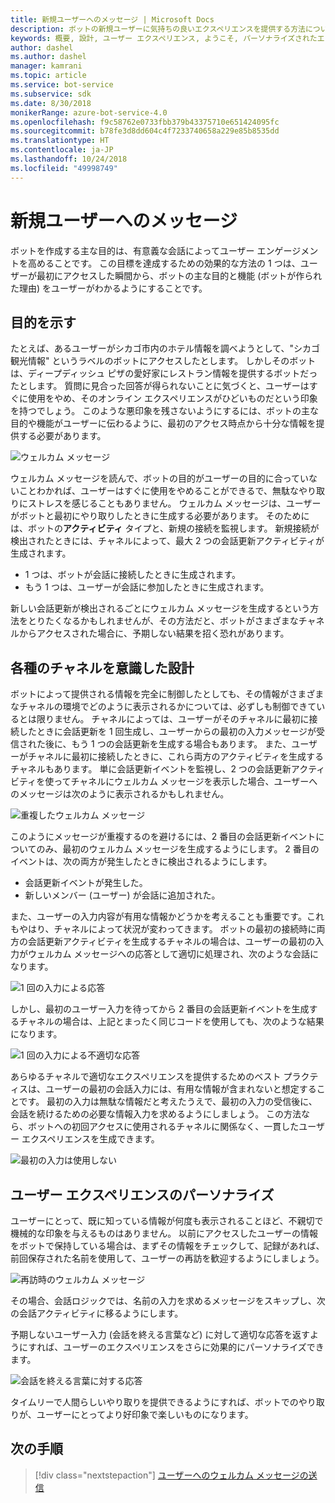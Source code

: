 ```yaml
---
title: 新規ユーザーへのメッセージ | Microsoft Docs
description: ボットの新規ユーザーに気持ちの良いエクスペリエンスを提供する方法について説明します。
keywords: 概要, 設計, ユーザー エクスペリエンス, ようこそ, パーソナライズされたエクスペリエンス
author: dashel
ms.author: dashel
manager: kamrani
ms.topic: article
ms.service: bot-service
ms.subservice: sdk
ms.date: 8/30/2018
monikerRange: azure-bot-service-4.0
ms.openlocfilehash: f9c58762e0733fbb379b43375710e651424095fc
ms.sourcegitcommit: b78fe3d8dd604c4f7233740658a229e85b8535dd
ms.translationtype: HT
ms.contentlocale: ja-JP
ms.lasthandoff: 10/24/2018
ms.locfileid: "49998749"
---
```

# <a name="welcoming-the-user"></a>新規ユーザーへのメッセージ

ボットを作成する主な目的は、有意義な会話によってユーザー エンゲージメントを高めることです。 この目標を達成するための効果的な方法の 1 つは、ユーザーが最初にアクセスした瞬間から、ボットの主な目的と機能 (ボットが作られた理由) をユーザーがわかるようにすることです。

## <a name="show-your-purpose"></a>目的を示す

たとえば、あるユーザーがシカゴ市内のホテル情報を調べようとして、"シカゴ観光情報" というラベルのボットにアクセスしたとします。 しかしそのボットは、ディープディッシュ ピザの愛好家にレストラン情報を提供するボットだったとします。 質問に見合った回答が得られないことに気づくと、ユーザーはすぐに使用をやめ、そのオンライン エクスペリエンスがひどいものだという印象を持つでしょう。 このような悪印象を残さないようにするには、ボットの主な目的や機能がユーザーに伝わるように、最初のアクセス時点から十分な情報を提供する必要があります。 

![ウェルカム メッセージ](./media/welcome_message.png)

ウェルカム メッセージを読んで、ボットの目的がユーザーの目的に合っていないことわかれば、ユーザーはすぐに使用をやめることができるで、無駄なやり取りにストレスを感じることもありません。
ウェルカム メッセージは、ユーザーがボットと最初にやり取りしたときに生成する必要があります。 そのためには、ボットの**アクティビティ** タイプと、新規の接続を監視します。 新規接続が検出されたときには、チャネルによって、最大 2 つの会話更新アクティビティが生成されます。

- 1 つは、ボットが会話に接続したときに生成されます。
- もう 1 つは、ユーザーが会話に参加したときに生成されます。

新しい会話更新が検出されるごとにウェルカム メッセージを生成するという方法をとりたくなるかもしれませんが、その方法だと、ボットがさまざまなチャネルからアクセスされた場合に、予期しない結果を招く恐れがあります。

## <a name="design-for-different-channels"></a>各種のチャネルを意識した設計

ボットによって提供される情報を完全に制御したとしても、その情報がさまざまなチャネルの環境でどのように表示されるかについては、必ずしも制御できているとは限りません。 チャネルによっては、ユーザーがそのチャネルに最初に接続したときに会話更新を 1 回生成し、ユーザーからの最初の入力メッセージが受信された後に、もう 1 つの会話更新を生成する場合もあります。 また、ユーザーがチャネルに最初に接続したときに、これら両方のアクティビティを生成するチャネルもあります。 単に会話更新イベントを監視し、2 つの会話更新アクティビティを使ってチャネルにウェルカム メッセージを表示した場合、ユーザーへのメッセージは次のように表示されるかもしれません。

![重複したウェルカム メッセージ](./media/double_welcome_message.png)

このようにメッセージが重複するのを避けるには、2 番目の会話更新イベントについてのみ、最初のウェルカム メッセージを生成するようにします。 2 番目のイベントは、次の両方が発生したときに検出されるようにします。
- 会話更新イベントが発生した。
- 新しいメンバー (ユーザー) が会話に追加された。

また、ユーザーの入力内容が有用な情報かどうかを考えることも重要です。これもやはり、チャネルによって状況が変わってきます。 ボットの最初の接続時に両方の会話更新アクティビティを生成するチャネルの場合は、ユーザーの最初の入力がウェルカム メッセージへの応答として適切に処理され、次のような会話になります。

![1 回の入力による応答](./media/single_input_response.png)

しかし、最初のユーザー入力を待ってから 2 番目の会話更新イベントを生成するチャネルの場合は、上記とまったく同じコードを使用しても、次のような結果になります。

![1 回の入力による不適切な応答](./media/single_input_wrong_response.png)

あらゆるチャネルで適切なエクスペリエンスを提供するためのベスト プラクティスは、ユーザーの最初の会話入力には、有用な情報が含まれないと想定することです。 最初の入力は無駄な情報だと考えたうえで、最初の入力の受信後に、会話を続けるための必要な情報入力を求めるようにしましょう。 この方法なら、ボットへの初回アクセスに使用されるチャネルに関係なく、一貫したユーザー エクスペリエンスを生成できます。

![最初の入力は使用しない](./media/no_first_input_response.png)

## <a name="personalize-the-user-experience"></a>ユーザー エクスペリエンスのパーソナライズ

ユーザーにとって、既に知っている情報が何度も表示されることほど、不親切で機械的な印象を与えるものはありません。 以前にアクセスしたユーザーの情報をボットで保持している場合は、まずその情報をチェックして、記録があれば、前回保存された名前を使用して、ユーザーの再訪を歓迎するようにしましょう。 

![再訪時のウェルカム メッセージ](./media/welcome_back.png)

その場合、会話ロジックでは、名前の入力を求めるメッセージをスキップし、次の会話アクティビティに移るようにします。

予期しないユーザー入力 (会話を終える言葉など) に対して適切な応答を返すようにすれば、ユーザーのエクスペリエンスをさらに効果的にパーソナライズできます。

![会話を終える言葉に対する応答](./media/respond_to_exit.png)

タイムリーで人間らしいやり取りを提供できるようにすれば、ボットでのやり取りが、ユーザーにとってより好印象で楽しいものになります。

## <a name="next-steps"></a>次の手順
> [!div class="nextstepaction"]
> [ユーザーへのウェルカム メッセージの送信](bot-builder-send-welcome-message.md)
